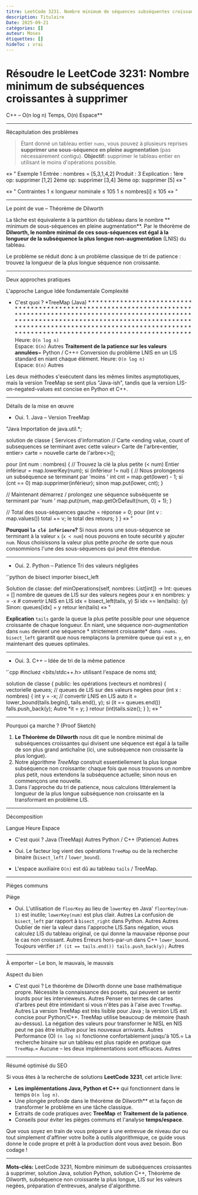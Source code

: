 ```yaml
---
titre: LeetCode 3231. Nombre minimum de séquences subséquentes croissantes à supprimer -
description: Titulaire
Date: 2025-09-21
catégories: []
auteur: Moses
étiquettes: []
hideToc : vrai
---
```

# Résoudre le LeetCode 3231: Nombre minimum de subséquences croissantes à supprimer
C++ – O(n log n) Temps, O(n) Espace**

---

Récapitulation des problèmes

> Étant donné un tableau entier `nums`, vous pouvez à plusieurs reprises **supprimer une sous-séquence en pleine augmentation** (pas nécessairement contigu).
> **Objectif:** supprimer le tableau entier en utilisant le moins d'opérations possible.

«» "
Exemple 1
Entrée : nombres = [5,3,1,4,2]
Produit : 3
Explication :
1ère op: supprimer [1,2]
2ème op: supprimer [3,4]
3ème op: supprimer [5]
«» "

«» "
Contraintes
1 ≤ longueur nominale ≤ 105
1 ≤ nombres[i] ≤ 105
«» "

---

Le point de vue – Théorème de Dilworth

La tâche est équivalente à la partition du tableau dans le nombre ** minimum de sous-séquences en pleine augmentation**.
Par le théorème de **Dilworth, le nombre minimal de ces sous-séquences est égal à la longueur de la subséquence la plus longue non-augmentation** (LNIS) du tableau.

Le problème se réduit donc à un problème classique de tri de patience : trouvez la longueur de la plus longue séquence non croissante.

---

Deux approches pratiques

L'approche Langue Idée fondamentale Complexité
- C'est quoi ?
*TreeMap (Java) * * * * * * * * * * * * * * * * * * * * * * * * * * * * * * * * * * * * * * * * * * * * * * * * * * * * * * * * * * * * * * * * * * * * * * * * * * * * * * * * * * * * * * * * * * * * * * * * * * * * * * * * * * * * * * * * * * * * * * * * * * * * * * * * * * * * * * * * * * * * * * * * * * * * * * * * * * * * * * * * * * * * * * * * * * * * * * * * * * * * * * * * * * * * * * * * * * * * * * * * * * * * * * * * * * * * * * * * * * * * * * * * * * * * * * * * * * * * * * * * * * * * * * Heure: `O(n log n)`<br>Espace: `O(n)` Autres
**Traitement de la patience sur les valeurs annulées**= Python / C++= Conversion du problème LNIS en un LIS standard en niant chaque élément. Heure: `O(n log n)`<br>Espace: `O(n)` Autres

Les deux méthodes s'exécutent dans les mêmes limites asymptotiques, mais la version TreeMap se sent plus "Java-ish", tandis que la version LIS-on-negated-values est concise en Python et C++.

---

Détails de la mise en œuvre

- Oui. 1. Java – Version TreeMap

"Java
Importation de java.util.*;

solution de classe {
Services d'information
// Carte <ending value, count of subsequences se terminant avec cette valeur>
Carte de l'arbre<entier, entier> carte = nouvelle carte de l'arbre<>();

pour (int num : nombres) {
// Trouvez la clé la plus petite (< num)
Entier inférieur = map.lowerKey(num);
si (inférieur != nul) {
// Nous prolongeons un subséquence se terminant par 'moins '
int cnt = map.get(lower) - 1;
si (cnt == 0) map.supprimer(inférieur);
sinon map.put(lower, cnt);
}

// Maintenant démarrez / prolongez une séquence subséquente se terminant par 'num '
map.put(num, map.getOrDefault(num, 0) + 1);
}

// Total des sous-séquences gauche = réponse
= 0;
pour (int v : map.values()) total += v;
le total des retours;
}
}
«» "

**Pourquoi `la clé inférieure`?**
Si nous avons une sous-séquence se terminant à la valeur `x` (`x < num`) nous pouvons en toute sécurité y ajouter `num`. Nous choisissons la valeur plus petite *proche* de sorte que nous consommions l'une des sous-séquences qui peut être étendue.

---

- Oui. 2. Python – Patience Tri des valeurs négligées

'`python
de bisect importer bisect_left

Solution de classe:
def minOperations(self, nombres: List[int]) -> Int:
queues = [] nombre de queues de LIS sur des valeurs negées
pour x en nombres:
y = -x # convertir LNIS en LIS
idx = bisect_left(tails, y)
Si idx == len(tails):
(y)
Sinon:
queues[idx] = y
retour len(tails)
«» "

**Explication**
`tails` garde la queue la plus petite possible pour une séquence croissante de chaque longueur.
En niant, une séquence *non-augmentation* dans `nums` devient une séquence * strictement croissante* dans `-nums`.
`bisect_left` garantit que nous remplaçons la première queue qui est ≥ `y`, en maintenant des queues optimales.

---

- Oui. 3. C++ – Idée de tri de la même patience

'`cpp
#incluez <bits/stdc++.h>
utilisant l'espace de noms std;

solution de classe {
public:
les opérations (vecteurs<int> et nombres) {
vectorielle<int> queues; // queues de LIS sur des valeurs negées
pour (int x : nombres) {
int y = -x; // convertir LNIS en LIS
auto it = lower_bound(tails.begin(), tails.end(), y);
si (it == queues.end())
falls.push_back(y);
Autre
*it = y;
}
retour (int)tails.size();
}
};
«» "

---

Pourquoi ça marche ? (Proof Sketch)

1. **Le Théorème de Dilworth** nous dit que le nombre minimal de subséquences croissantes qui divisent une séquence est égal à la taille de son plus grand antichaîne (ici, une subséquence non croissante la plus longue).
2. Notre algorithme *TreeMap* construit essentiellement la plus longue subséquence non croissante: chaque fois que nous trouvons un nombre plus petit, nous extendons la subséquence actuelle; sinon nous en commençons une nouvelle.
3. Dans l'approche du tri de patience, nous calculons littéralement la longueur de la plus longue subséquence non croissante en la transformant en problème LIS.

---

Décomposition

Langue Heure Espace
- C'est quoi ?
Java (TreeMap) Autres
Python / C++ (Patience) Autres

- Oui. Le facteur log vient des opérations `TreeMap` ou de la recherche binaire (`bisect_left` / `lower_bound`).
- L'espace auxiliaire `O(n)` est dû au tableau `tails` / TreeMap.

---

Pièges communs

Piège
- Oui.
L'utilisation de `floorKey` au lieu de `lowerKey` en Java' `floorKey(num-1)` est inutile; `lowerKey(num)` est plus clair. Autres
La confusion de `bisect_left` par rapport à `bisect_right` dans Python. Autres
Autres Oublier de nier la valeur dans l'approche LIS.Sans négation, vous calculez LIS du tableau original, ce qui donne la mauvaise réponse pour le cas non croissant. Autres
Erreurs hors-par-un dans C++ `lower_bound`. Toujours vérifier `if (it == tails.end()) tails.push_back(y);` Autres

---

À emporter – Le bon, le mauvais, le mauvais

Aspect du bien
- C'est quoi ?
Le théorème de Dilworth donne une base mathématique propre. Nécessite la connaissance des posets, qui peuvent se sentir lourds pour les intervieweurs. Autres Penser en termes de cartes d'arbres peut être intimidant si vous n'êtes pas à l'aise avec `TreeMap`. Autres
La version TreeMap est très lisible pour Java ; la version LIS est concise pour Python/C++. TreeMap utilise beaucoup de mémoire (hash au-dessus). La négation des valeurs pour transformer le NISL en NIS peut ne pas être intuitive pour les nouveaux arrivants. Autres
Performance (O) `(n log n)` fonctionne confortablement jusqu'à 105.= La recherche binaire sur un tableau est plus rapide en pratique que `TreeMap`.= Aucune – les deux implémentations sont efficaces. Autres

---

Résumé optimisé du SEO

Si vous êtes à la recherche de solutions **LeetCode 3231**, cet article livre:

- **Les implémentations Java, Python et C++** qui fonctionnent dans le temps `O(n log n)`.
- Une plongée profonde dans le théorème de Dilworth** et la façon de transformer le problème en une tâche classique.
- Extraits de code pratiques avec **TreeMap** et **Traitement de la patience**.
- Conseils pour éviter les pièges communs et l'analyse **temps/espace**.

Que vous soyez en train de vous préparer à une entrevue de niveau dur ou tout simplement d'affiner votre boîte à outils algorithmique, ce guide vous donne le code propre et prêt à la production dont vous avez besoin. Bon codage !

---

**Mots-clés:** LeetCode 3231, Nombre minimum de subséquences croissantes à supprimer, solution Java, solution Python, solution C++, Théorème de Dilworth, subséquence non croissante la plus longue, LIS sur les valeurs negées, préparation d'entrevues, analyse d'algorithme.